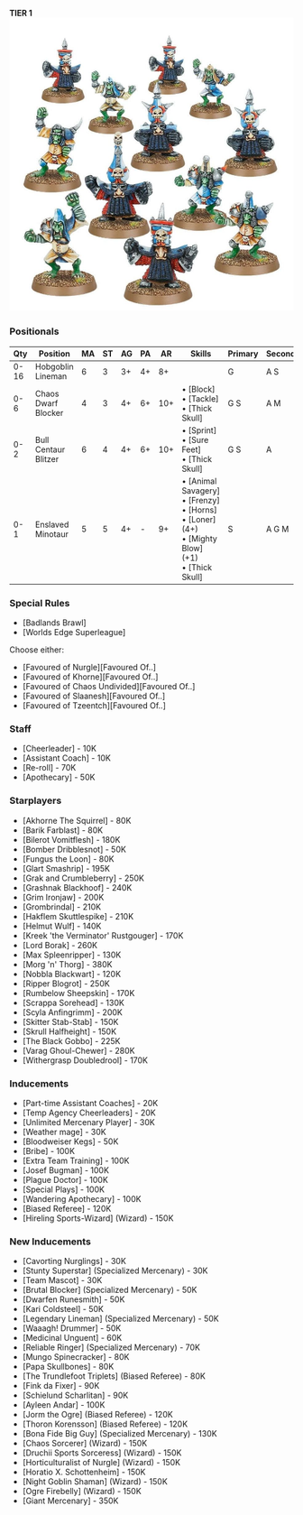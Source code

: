 ﻿**TIER 1**
![](../media/teams/BBChaosDwarves.jpg)

### Positionals

| Qty  | Position                         | MA | ST | AG | PA  | AR  | Skills                                                                                                  | Primary | Secondary | Cost |
| ---- | -------------------------------- | - | - | -- | -- | --- | ------------------------------------------------------------------------------------------------------- | ------- | --------- | ---- |
| 0-16 | Hobgoblin Lineman                | 6 | 3 | 3+ | 4+ | 8+  |                                                                                                         | G       | A S       | 40K  |
| 0-6  | Chaos Dwarf Blocker | 4 | 3 | 4+ | 6+ | 10+ | • [Block] <br /> • [Tackle] <br /> • [Thick Skull]                                                         | G S      | A M     | 70K  |
| 0-2  | Bull Centaur Blitzer             | 6 | 4 | 4+ | 6+ | 10+ | • [Sprint] <br /> • [Sure Feet] <br /> • [Thick Skull]                                                              | G S      | A       | 130K |
| 0-1  | Enslaved Minotaur                | 5 | 5 | 4+ | -  | 9+  | • [Animal Savagery] <br /> • [Frenzy] <br /> • [Horns] <br /> • [Loner] (4+) <br /> • [Mighty Blow] (+1) <br /> • [Thick Skull] | S       | A G M     | 150K |

### Special Rules

* [Badlands Brawl]
* [Worlds Edge Superleague]

Choose either:

* [Favoured of Nurgle][Favoured Of..]
* [Favoured of Khorne][Favoured Of..]
* [Favoured of Chaos Undivided][Favoured Of..]
* [Favoured of Slaanesh][Favoured Of..]
* [Favoured of Tzeentch][Favoured Of..]

### Staff

* [Cheerleader] - 10K
* [Assistant Coach] - 10K
* [Re-roll] - 70K
* [Apothecary]  - 50K

### Starplayers

* [Akhorne The Squirrel] - 80K         
* [Barik Farblast] - 80K               
* [Bilerot Vomitflesh] - 180K           
* [Bomber Dribblesnot] - 50K           
* [Fungus the Loon] - 80K              
* [Glart Smashrip] - 195K               
* [Grak and Crumbleberry] - 250K        
* [Grashnak Blackhoof] - 240K           
* [Grim Ironjaw] - 200K                 
* [Grombrindal] - 210K 
* [Hakflem Skuttlespike] - 210K         
* [Helmut Wulf] - 140K                  
* [Kreek 'the Verminator' Rustgouger] - 170K             
* [Lord Borak] - 260K                   
* [Max Spleenripper] - 130K             
* [Morg 'n' Thorg] - 380K   
* [Nobbla Blackwart] - 120K             
* [Ripper Blogrot] - 250K               
* [Rumbelow Sheepskin] - 170K           
* [Scrappa Sorehead] - 130K             
* [Scyla Anfingrimm] - 200K             
* [Skitter Stab-Stab] - 150K
* [Skrull Halfheight] - 150K   
* [The Black Gobbo] - 225K              
* [Varag Ghoul-Chewer] - 280K           
* [Withergrasp Doubledrool] - 170K                    

### Inducements

* [Part-time Assistant Coaches] - 20K
* [Temp Agency Cheerleaders] - 20K
* [Unlimited Mercenary Player] - 30K
* [Weather mage] - 30K
* [Bloodweiser Kegs] - 50K
* [Bribe] - 100K
* [Extra Team Training] - 100K
* [Josef Bugman] - 100K
* [Plague Doctor] - 100K
* [Special Plays] - 100K
* [Wandering Apothecary] - 100K
* [Biased Referee] - 120K
* [Hireling Sports-Wizard] (Wizard) - 150K

### New Inducements

* [Cavorting Nurglings] - 30K
* [Stunty Superstar] (Specialized Mercenary) - 30K
* [Team Mascot] - 30K
* [Brutal Blocker] (Specialized Mercenary) - 50K
* [Dwarfen Runesmith] - 50K
* [Kari Coldsteel] - 50K
* [Legendary Lineman] (Specialized Mercenary) - 50K
* [Waaagh! Drummer] - 50K
* [Medicinal Unguent] - 60K
* [Reliable Ringer] (Specialized Mercenary) - 70K
* [Mungo Spinecracker] - 80K
* [Papa Skullbones] - 80K
* [The Trundlefoot Triplets] (Biased Referee) - 80K
* [Fink da Fixer] - 90K
* [Schielund Scharlitan] - 90K
* [Ayleen Andar] - 100K
* [Jorm the Ogre] (Biased Referee) - 120K
* [Thoron Korensson] (Biased Referee) - 120K
* [Bona Fide Big Guy] (Specialized Mercenary) - 130K
* [Chaos Sorcerer] (Wizard) - 150K
* [Druchii Sports Sorceress] (Wizard) - 150K
* [Horticulturalist of Nurgle] (Wizard) - 150K
* [Horatio X. Schottenheim] - 150K
* [Night Goblin Shaman] (Wizard) - 150K
* [Ogre Firebelly] (Wizard) - 150K
* [Giant Mercenary] - 350K